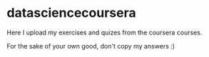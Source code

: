 datasciencecoursera
===================

Here I upload my exercises and quizes from the coursera courses.

For the sake of your own good, don't copy my answers :)
